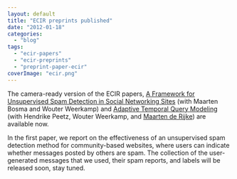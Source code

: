 ```yaml
---
layout: default
title: "ECIR preprints published"
date: "2012-01-18"
categories:
  - "blog"
tags:
  - "ecir-papers"
  - "ecir-preprints"
  - "preprint-paper-ecir"
coverImage: "ecir.png"
---
```


The camera-ready ver­sion of the ECIR papers, [A Framework for Unsupervised Spam Detection in Social Networking Sites](http://edgar.meij.pro/framework-unsupervised-spam-detection-social-networking-sites/ "A Framework for Unsupervised Spam Detection in Social Networking Sites") (with Maarten Bosma and Wouter Weerkamp) and [Adaptive Temporal Query Modeling](http://edgar.meij.pro/adaptive-temporal-query-modeling/ "Adaptive Temporal Query Modeling") (with Hendrike Peetz, Wouter Weerkamp, and [Maarten de Rijke](http://staff.science.uva.nl/~mdr/ "Maarten de Rijke's homepage")) are available now.

In the first paper, we report on the effectiveness of an unsupervised spam detection method for community-based websites, where users can indicate whether messages posted by others are spam. The collection of the user-generated messages that we used, their spam reports, and labels will be released soon, stay tuned.
